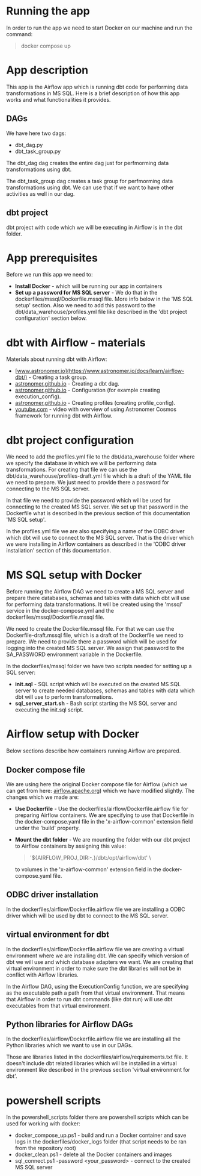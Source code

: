 # Running the app
In order to run the app we need to start Docker on our machine and run the command:
>docker compose up

# App description
This app is the Airflow app which is running dbt code for performing data transformations in MS SQL. Here is a brief description of how this app works and what functionalities it provides.

## DAGs
We have here two dags:
- dbt_dag.py
- dbt_task_group.py

The dbt_dag dag creates the entire dag just for perfmorming data transformations using dbt.

The dbt_task_group dag creates a task group for perfmorming data transformations using dbt. We can use that if we want to have other activities as well in our dag.

## dbt project
dbt project with code which we will be executing in Airflow is in the dbt folder.

# App prerequisites
Before we run this app we need to:
- **Install Docker** - which will be running our app in containers
- **Set up a password for MS SQL server** - We do that in the dockerfiles/mssql/Dockerfile.mssql file. More info below in the 'MS SQL setup' section. Also we need to add this password to the dbt/data_warehouse/profiles.yml file like described in the 'dbt project configuration' section below.

# dbt with Airflow - materials
Materials about running dbt with Airflow:
- [www.astronomer.io](https://www.astronomer.io/docs/learn/airflow-dbt/) - Creating a task group.
- [astronomer.github.io](https://astronomer.github.io/astronomer-cosmos/getting_started/open-source.html) - Creating a dbt dag.
- [astronomer.github.io](https://astronomer.github.io/astronomer-cosmos/configuration/execution-config.html) - Configuration (for example creating execution_config).
- [astronomer.github.io](https://astronomer.github.io/astronomer-cosmos/profiles/index.html) - Creating profiles (creating profile_config).
- [youtube.com](https://www.youtube.com/watch?v=MhCuxTDlVkE) - video with overview of using Astronomer Cosmos framework for running dbt with Airflow.


# dbt project configuration
We need to add the profiles.yml file to the dbt/data_warehouse folder where we specify the database in which we will be performing data transformations. For creating that file we can use the dbt/data_warehouse/profiles-draft.yml file which is a draft of the YAML file we need to prepare. We just need to provide there a password for connecting to the MS SQL server.

In that file we need to provide the password which will be used for connecting to the created MS SQL server. We set up that password in the Dockerfile what is described in the previous section of this documentation 'MS SQL setup'.

In the profiles.yml file we are also specifying a name of the ODBC driver which dbt will use to connect to the MS SQL server. That is the driver which we were installing in Airflow containers as described in the 'ODBC driver installation' section of this documentation. 


# MS SQL setup with Docker
Before running the Airflow DAG we need to create a MS SQL server and prepare there databases, schemas and tables with data which dbt will use for performing data transformations. It will be created using the 'mssql' service in the docker-compose.yml and the dockerfiles/mssql/Dockerfile.mssql file.

We need to create the Dockerfile.mssql file. For that we can use the Dockerfile-draft.mssql file, which is a draft of the Dockerfile we need to prepare. We need to provide there a password which will be used for logging into the created MS SQL server. We assign that password to the SA_PASSWORD environment variable in the Dockerfile.

In the dockerfiles/mssql folder we have two scripts needed for setting up a SQL server:
- **init.sql** - SQL script which will be executed on the created MS SQL server to create needed databases, schemas and tables with data which dbt will use to perform transformations.
- **sql_server_start.sh** - Bash script starting the MS SQL server and executing the init.sql script.



# Airflow setup with Docker
Below sections describe how containers running Airflow are prepared.

## Docker compose file
We are using here the original Docker compose file for Airflow (which we can get from here: [airflow.apache.org](https://airflow.apache.org/docs/apache-airflow/stable/howto/docker-compose/index.html)) which we have modified slightly. The changes which we made are:
- **Use Dockerfile** - Use the dockerfiles/airflow/Dockerfile.airflow file for preparing Airflow containers. We are specifying to use that Dockerfile in the docker-compose.yaml file in the 'x-airflow-common' extension field under the 'build' property.
- **Mount the dbt folder** - We are mounting the folder with our dbt project to Airflow containers by assigning this value: 
    > '${AIRFLOW_PROJ_DIR:-.}/dbt:/opt/airflow/dbt' \

    to volumes in the 'x-airflow-common' extension field in the docker-compose.yaml file.

## ODBC driver installation
In the dockerfiles/airflow/Dockerfile.airflow file we are installing a ODBC driver which will be used by dbt to connect to the MS SQL server. 

## virtual environment for dbt
In the dockerfiles/airflow/Dockerfile.airflow file we are creating a virtual environment where we are installing dbt. We can specify which version of dbt we will use and which database adapters we want. We are creating that virtual environment in order to make sure the dbt libraries will not be in conflict with Airflow libraries.

In the Airflow DAG, using the ExecutionConfig function, we are specifying as the executable path a path from that virtual environment. That means that Airflow in order to run dbt commands (like dbt run) will use dbt executables from that virtual environment. 

## Python libraries for Airflow DAGs
In the dockerfiles/airflow/Dockerfile.airflow file we are installing all the Python libraries which we want to use in our DAGs.

Those are libraries listed in the dockerfiles/airflow/requirements.txt file. It doesn't include dbt related libraries which will be installed in a virtual environment like described in the previous section 'virtual environment for dbt'.

# powershell scripts
In the powershell_scripts folder there are powershell scripts which can be used for working with docker:
- docker_compose_up.ps1 - build and run a Docker container and save logs in the dockerfiles/docker_logs folder (that script needs to be ran from the repository root)
- docker_clean.ps1 - delete all the Docker containers and images
- sql_connect.ps1 -password <your_password> - connect to the created MS SQL server
